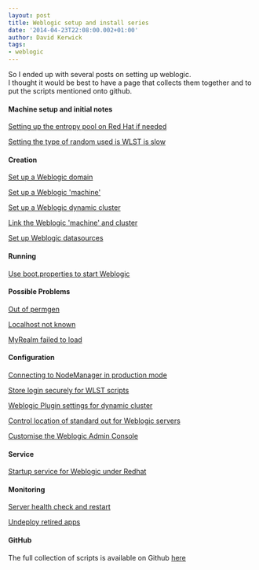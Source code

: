 ```yaml
---
layout: post
title: Weblogic setup and install series
date: '2014-04-23T22:08:00.002+01:00'
author: David Kerwick
tags:
- weblogic
---
```


So I ended up with several posts on setting up weblogic.  
I thought it would be best to have a page that collects them together and to put the scripts mentioned onto github.  

#### Machine setup and initial notes

[Setting up the entropy pool on Red Hat if needed](../2014-03-12-not-enough-entropy-on-redhat)

[Setting the type of random used is WLST is slow](../2014-03-12-really-slow-wlst-and-adminserver-start)

#### Creation

[Set up a Weblogic domain](../2014-03-19-create-new-weblogic-domain-using-wlst)

[Set up a Weblogic 'machine'](../2014-03-20-create-machine-for-weblogic-with-wlst)

[Set up a Weblogic dynamic cluster](../2014-03-20-create-weblogic-dynamic-server-cluster)

[Link the Weblogic 'machine' and cluster](../2014-03-20-weblogic-linking-machine-and-cluster)

[Set up Weblogic datasources](../2014-03-23-create-datasources-for-weblogic-using)

#### Running

[Use boot.properties to start Weblogic](../2014-03-27-create-bootproperties-to-start-weblogic)

#### Possible Problems

[Out of permgen](../2014-04-07-weblogic-out-of-permgen)

[Localhost not known](../2014-03-27-local-host-not-known-error-when-running)

[MyRealm failed to load](../2014-03-23-problems-when-starting-weblogic-admin)

#### Configuration

[Connecting to NodeManager in production mode](../2014-03-27-connecting-to-nodemanager-using-wlst-in)

[Store login securely for WLST scripts](../2014-03-31-store-wlst-login-securely)

[Weblogic Plugin settings for dynamic cluster](../2014-03-24-iis-weblogic-proxy-and-weblogic-plugin)

[Control location of standard out for Weblogic servers](../2014-03-31-redirect-stdout-and-stderr-of-weblogic)

[Customise the Weblogic Admin Console](../2014-03-31-customise-skin-of-weblogic-admin-console)

#### Service

[Startup service for Weblogic under Redhat](../2014-04-03-weblogic-startup-service-for-redhat%})

#### Monitoring

[Server health check and restart](../2014-04-07-wlst-health-check-script-for-weblogic)

[Undeploy retired apps](../2014-04-08-wlst-to-auto-undeploy-retired-apps%})

#### GitHub

The full collection of scripts is available on Github [here](https://github.com/david-kerwick/weblogic-scripts)
